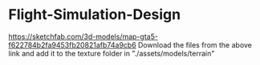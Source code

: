 # Flight-Simulation-Design

https://sketchfab.com/3d-models/map-gta5-f622784b2fa9453fb20821afb74a9cb6
Download the files from the above link and add it to the texture folder in "./assets/models/terrain"
